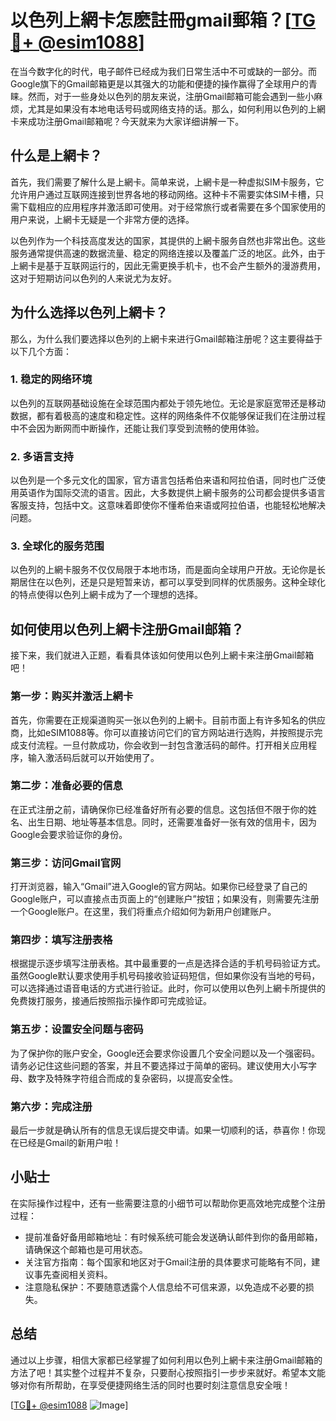 # 以色列上網卡怎麽註冊gmail郵箱？[[TG💪+ @esim1088](https://t.me/s/esim1088)]

在当今数字化的时代，电子邮件已经成为我们日常生活中不可或缺的一部分。而Google旗下的Gmail邮箱更是以其强大的功能和便捷的操作赢得了全球用户的青睐。然而，对于一些身处以色列的朋友来说，注册Gmail邮箱可能会遇到一些小麻烦，尤其是如果没有本地电话号码或网络支持的话。那么，如何利用以色列的上網卡来成功注册Gmail邮箱呢？今天就来为大家详细讲解一下。

## 什么是上網卡？

首先，我们需要了解什么是上網卡。简单来说，上網卡是一种虚拟SIM卡服务，它允许用户通过互联网连接到世界各地的移动网络。这种卡不需要实体SIM卡槽，只需下载相应的应用程序并激活即可使用。对于经常旅行或者需要在多个国家使用的用户来说，上網卡无疑是一个非常方便的选择。

以色列作为一个科技高度发达的国家，其提供的上網卡服务自然也非常出色。这些服务通常提供高速的数据流量、稳定的网络连接以及覆盖广泛的地区。此外，由于上網卡是基于互联网运行的，因此无需更换手机卡，也不会产生额外的漫游费用，这对于短期访问以色列的人来说尤为友好。

## 为什么选择以色列上網卡？

那么，为什么我们要选择以色列的上網卡来进行Gmail邮箱注册呢？这主要得益于以下几个方面：

### 1. 稳定的网络环境

以色列的互联网基础设施在全球范围内都处于领先地位。无论是家庭宽带还是移动数据，都有着极高的速度和稳定性。这样的网络条件不仅能够保证我们在注册过程中不会因为断网而中断操作，还能让我们享受到流畅的使用体验。

### 2. 多语言支持

以色列是一个多元文化的国家，官方语言包括希伯来语和阿拉伯语，同时也广泛使用英语作为国际交流的语言。因此，大多数提供上網卡服务的公司都会提供多语言客服支持，包括中文。这意味着即使你不懂希伯来语或阿拉伯语，也能轻松地解决问题。

### 3. 全球化的服务范围

以色列的上網卡服务不仅仅局限于本地市场，而是面向全球用户开放。无论你是长期居住在以色列，还是只是短暂来访，都可以享受到同样的优质服务。这种全球化的特点使得以色列上網卡成为了一个理想的选择。

## 如何使用以色列上網卡注册Gmail邮箱？

接下来，我们就进入正题，看看具体该如何使用以色列上網卡来注册Gmail邮箱吧！

### 第一步：购买并激活上網卡

首先，你需要在正规渠道购买一张以色列的上網卡。目前市面上有许多知名的供应商，比如eSIM1088等。你可以直接访问它们的官方网站进行选购，并按照提示完成支付流程。一旦付款成功，你会收到一封包含激活码的邮件。打开相关应用程序，输入激活码后就可以开始使用了。

### 第二步：准备必要的信息

在正式注册之前，请确保你已经准备好所有必要的信息。这包括但不限于你的姓名、出生日期、地址等基本信息。同时，还需要准备好一张有效的信用卡，因为Google会要求验证你的身份。

### 第三步：访问Gmail官网

打开浏览器，输入“Gmail”进入Google的官方网站。如果你已经登录了自己的Google账户，可以直接点击页面上的“创建账户”按钮；如果没有，则需要先注册一个Google账户。在这里，我们将重点介绍如何为新用户创建账户。

### 第四步：填写注册表格

根据提示逐步填写注册表格。其中最重要的一点是选择合适的手机号码验证方式。虽然Google默认要求使用手机号码接收验证码短信，但如果你没有当地的号码，可以选择通过语音电话的方式进行验证。此时，你可以使用以色列上網卡所提供的免费拨打服务，接通后按照指示操作即可完成验证。

### 第五步：设置安全问题与密码

为了保护你的账户安全，Google还会要求你设置几个安全问题以及一个强密码。请务必记住这些问题的答案，并且不要选择过于简单的密码。建议使用大小写字母、数字及特殊字符组合而成的复杂密码，以提高安全性。

### 第六步：完成注册

最后一步就是确认所有的信息无误后提交申请。如果一切顺利的话，恭喜你！你现在已经是Gmail的新用户啦！

## 小贴士

在实际操作过程中，还有一些需要注意的小细节可以帮助你更高效地完成整个注册过程：

- 提前准备好备用邮箱地址：有时候系统可能会发送确认邮件到你的备用邮箱，请确保这个邮箱也是可用状态。
- 关注官方指南：每个国家和地区对于Gmail注册的具体要求可能略有不同，建议事先查阅相关资料。
- 注意隐私保护：不要随意透露个人信息给不可信来源，以免造成不必要的损失。

## 总结

通过以上步骤，相信大家都已经掌握了如何利用以色列上網卡来注册Gmail邮箱的方法了吧！其实整个过程并不复杂，只要耐心按照指引一步步来就好。希望本文能够对你有所帮助，在享受便捷网络生活的同时也要时刻注意信息安全哦！

[[TG💪+ @esim1088](https://t.me/s/esim1088) ![Image](https://i.postimg.cc/4NQfJmqS/Snipaste-2025-05-13-00-14-12.png)]